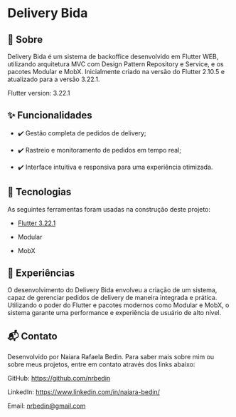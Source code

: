 # Delivery Bida

## :dart: Sobre
Delivery Bida é um sistema de backoffice desenvolvido em Flutter WEB, utilizando arquitetura MVC com Design Pattern Repository e Service, e os pacotes Modular e MobX. Inicialmente criado na versão do Flutter 2.10.5 e atualizado para a versão 3.22.1.

Flutter version: 3.22.1

## :sparkles: Funcionalidades
- :heavy_check_mark: Gestão completa de pedidos de delivery;

- :heavy_check_mark: Rastreio e monitoramento de pedidos em tempo real;

- :heavy_check_mark: Interface intuitiva e responsiva para uma experiência otimizada.

## :rocket: Tecnologias
As seguintes ferramentas foram usadas na construção deste projeto:

- [Flutter 3.22.1](https://docs.flutter.dev/)

- Modular

- MobX


## :briefcase: Experiências
O desenvolvimento do Delivery Bida envolveu a criação de um sistema, capaz de gerenciar pedidos de delivery de maneira integrada e prática. Utilizando o poder do Flutter e pacotes modernos como Modular e MobX, o sistema garante uma performance e experiência de usuário de alto nível.


## :mailbox_with_mail: Contato
Desenvolvido por Naiara Rafaela Bedin. Para saber mais sobre mim ou sobre meus projetos, entre em contato através dos links abaixo:

GitHub: https://github.com/nrbedin

LinkedIn: https://www.linkedin.com/in/naiara-bedin/

Email: nrbedin@gmail.com